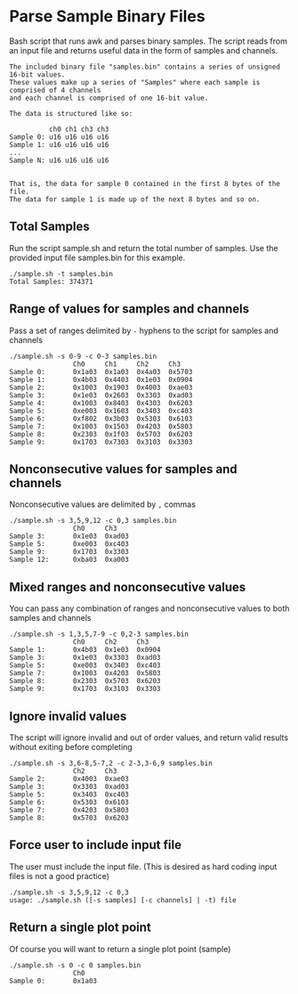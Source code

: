 # Parse Sample Binary Files
Bash script that runs awk and parses binary samples. The script reads from an input file and returns useful data in the form of samples and channels.
```
The included binary file "samples.bin" contains a series of unsigned 16-bit values. 
These values make up a series of "Samples" where each sample is comprised of 4 channels 
and each channel is comprised of one 16-bit value.

The data is structured like so:

          ch0 ch1 ch3 ch3
Sample 0: u16 u16 u16 u16 
Sample 1: u16 u16 u16 u16
...
Sample N: u16 u16 u16 u16


That is, the data for sample 0 contained in the first 8 bytes of the file. 
The data for sample 1 is made up of the next 8 bytes and so on.
```
## Total Samples
Run the script sample.sh and return the total number of samples. Use the provided input file samples.bin for this example.
```
./sample.sh -t samples.bin
Total Samples: 374371
```
## Range of values for samples and channels
Pass a set of ranges delimited by `-` hyphens to the script for samples and channels
```
./sample.sh -s 0-9 -c 0-3 samples.bin
                Ch0     Ch1     Ch2     Ch3
Sample 0:       0x1a03  0x1a03  0x4a03  0x5703
Sample 1:       0x4b03  0x4403  0x1e03  0x0904
Sample 2:       0x1003  0x1903  0x4003  0xae03
Sample 3:       0x1e03  0x2603  0x3303  0xad03
Sample 4:       0x1003  0x8403  0x4303  0x6203
Sample 5:       0xe003  0x1603  0x3403  0xc403
Sample 6:       0xf802  0x3b03  0x5303  0x6103
Sample 7:       0x1003  0x1503  0x4203  0x5803
Sample 8:       0x2303  0x1f03  0x5703  0x6203
Sample 9:       0x1703  0x7303  0x3103  0x3303
```
## Nonconsecutive values for samples and channels
Nonconsecutive values are delimited by `,` commas
```
./sample.sh -s 3,5,9,12 -c 0,3 samples.bin
                Ch0     Ch3
Sample 3:       0x1e03  0xad03
Sample 5:       0xe003  0xc403
Sample 9:       0x1703  0x3303
Sample 12:      0xba03  0xa003
```
## Mixed ranges and nonconsecutive values
You can pass any combination of ranges and nonconsecutive values to both samples and channels
```
./sample.sh -s 1,3,5,7-9 -c 0,2-3 samples.bin
                Ch0     Ch2     Ch3
Sample 1:       0x4b03  0x1e03  0x0904
Sample 3:       0x1e03  0x3303  0xad03
Sample 5:       0xe003  0x3403  0xc403
Sample 7:       0x1003  0x4203  0x5803
Sample 8:       0x2303  0x5703  0x6203
Sample 9:       0x1703  0x3103  0x3303
```
## Ignore invalid values 
The script will ignore invalid and out of order values, and return valid results without exiting before completing
```
./sample.sh -s 3,6-8,5-7,2 -c 2-3,3-6,9 samples.bin
                Ch2     Ch3
Sample 2:       0x4003  0xae03
Sample 3:       0x3303  0xad03
Sample 5:       0x3403  0xc403
Sample 6:       0x5303  0x6103
Sample 7:       0x4203  0x5803
Sample 8:       0x5703  0x6203
```
## Force user to include input file
The user must include the input file. (This is desired as hard coding input files is not a good practice)
```
./sample.sh -s 3,5,9,12 -c 0,3
usage: ./sample.sh ([-s samples] [-c channels] | -t) file
```
## Return a single plot point
Of course you will want to return a single plot point (sample)
```
./sample.sh -s 0 -c 0 samples.bin
                Ch0
Sample 0:       0x1a03
```
